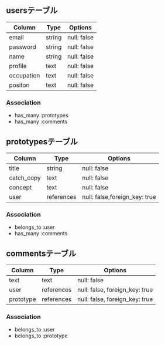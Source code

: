 ## usersテーブル

| Column   | Type       | Options                        |
| ------   | ---------- | ------------------------------ |
| email    | string     | null: false                    |
| password | string     | null: false                    | 
| name     | string     | null: false                    |
| profile  | text       | null: false                    |
|occupation| text       | null: false                    |
| positon  | text       | null: false                    |

### Association
- has_many :prototypes
- has_many :comments

## prototypesテーブル

| Column   | Type       | Options                        |
| ------   | ---------- | ------------------------------ |
| title    | string     | null: false                    |
|catch_copy| text       | null: false                    | 
| concept  | text       | null: false                    |
| user     | references | null: false,foreign_key: true  |

### Association
- belongs_to :user
- has_many   :comments

## commentsテーブル

| Column   | Type       | Options                        |
| ------   | ---------- | ------------------------------ |
| text     | text       | null: false                    |
| user     | references | null: false, foreign_key: true |
| prototype| references | null: false, foreign_key: true |

### Association
- belongs_to :user
- belongs_to :prototype